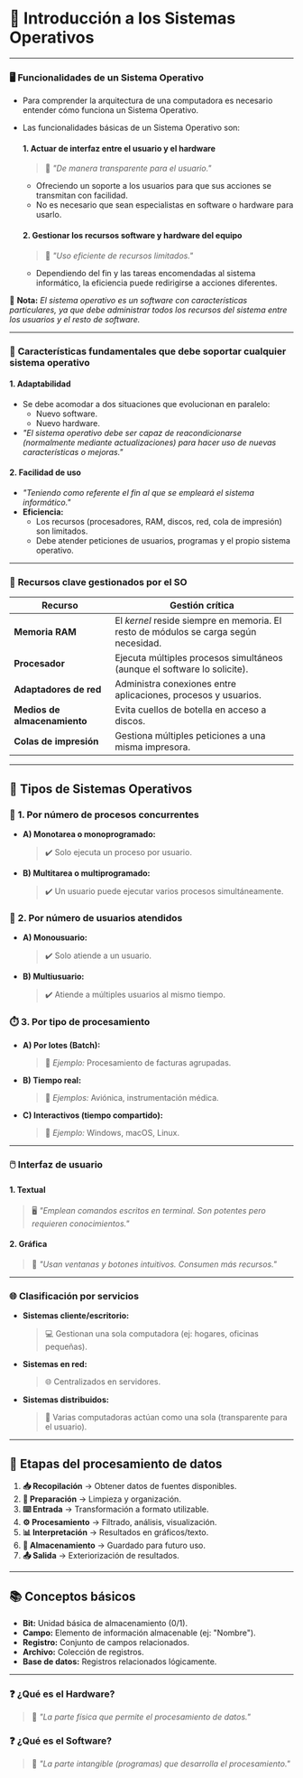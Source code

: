 # 🌟 **Introducción a los Sistemas Operativos**  

---

### 🖥️ **Funcionalidades de un Sistema Operativo**  

- Para comprender la arquitectura de una computadora es necesario entender cómo funciona un Sistema Operativo.  
- Las funcionalidades básicas de un Sistema Operativo son:  

  #### **1. Actuar de interfaz entre el usuario y el hardware**  
  > 📌 *"De manera transparente para el usuario."*  
  - Ofreciendo un soporte a los usuarios para que sus acciones se transmitan con facilidad.  
  - No es necesario que sean especialistas en software o hardware para usarlo.  

  #### **2. Gestionar los recursos software y hardware del equipo**  
  > 📌 *"Uso eficiente de recursos limitados."*  
  - Dependiendo del fin y las tareas encomendadas al sistema informático, la eficiencia puede redirigirse a acciones diferentes.  

🔹 **Nota:** *El sistema operativo es un software con características particulares, ya que debe administrar todos los recursos del sistema entre los usuarios y el resto de software.*  

---

### 🔧 **Características fundamentales que debe soportar cualquier sistema operativo**  

#### **1. Adaptabilidad**  
- Se debe acomodar a dos situaciones que evolucionan en paralelo:  
  - Nuevo software.  
  - Nuevo hardware.  
- *"El sistema operativo debe ser capaz de reacondicionarse (normalmente mediante actualizaciones) para hacer uso de nuevas características o mejoras."*  

#### **2. Facilidad de uso**  
- *"Teniendo como referente el fin al que se empleará el sistema informático."*  
- **Eficiencia:**  
  - Los recursos (procesadores, RAM, discos, red, cola de impresión) son limitados.  
  - Debe atender peticiones de usuarios, programas y el propio sistema operativo.  

---

### 💾 **Recursos clave gestionados por el SO**  

| **Recurso**            | **Gestión crítica**                                                                 |
|-------------------------|------------------------------------------------------------------------------------|
| **Memoria RAM**         | El *kernel* reside siempre en memoria. El resto de módulos se carga según necesidad. |
| **Procesador**          | Ejecuta múltiples procesos simultáneos (aunque el software lo solicite).           |
| **Adaptadores de red**  | Administra conexiones entre aplicaciones, procesos y usuarios.                     |
| **Medios de almacenamiento** | Evita cuellos de botella en acceso a discos.                                  |
| **Colas de impresión**  | Gestiona múltiples peticiones a una misma impresora.                               |

---

## 📜 **Tipos de Sistemas Operativos**  

### 🔄 **1. Por número de procesos concurrentes**  
- **A) Monotarea o monoprogramado:**  
  > ✔️ Solo ejecuta un proceso por usuario.  
- **B) Multitarea o multiprogramado:**  
  > ✔️ Un usuario puede ejecutar varios procesos simultáneamente.  

### 👥 **2. Por número de usuarios atendidos**  
- **A) Monousuario:**  
  > ✔️ Solo atiende a un usuario.  
- **B) Multiusuario:**  
  > ✔️ Atiende a múltiples usuarios al mismo tiempo.  

### ⏱️ **3. Por tipo de procesamiento**  
- **A) Por lotes (Batch):**  
  > 🔹 *Ejemplo:* Procesamiento de facturas agrupadas.  
- **B) Tiempo real:**  
  > 🔹 *Ejemplos:* Aviónica, instrumentación médica.  
- **C) Interactivos (tiempo compartido):**  
  > 🔹 *Ejemplo:* Windows, macOS, Linux.  

---

### 🖱️ **Interfaz de usuario**  

#### **1. Textual**  
> 🖥️ *"Emplean comandos escritos en terminal. Son potentes pero requieren conocimientos."*  

#### **2. Gráfica**  
> 🎨 *"Usan ventanas y botones intuitivos. Consumen más recursos."*  

---

### 🌐 **Clasificación por servicios**  

- **Sistemas cliente/escritorio:**  
  > 💻 Gestionan una sola computadora (ej: hogares, oficinas pequeñas).  
- **Sistemas en red:**  
  > 🌐 Centralizados en servidores.  
- **Sistemas distribuidos:**  
  > 🔗 Varias computadoras actúan como una sola (transparente para el usuario).  

---

## 🔄 **Etapas del procesamiento de datos**  

1. **📥 Recopilación** → Obtener datos de fuentes disponibles.  
2. **🧹 Preparación** → Limpieza y organización.  
3. **⌨️ Entrada** → Transformación a formato utilizable.  
4. **⚙️ Procesamiento** → Filtrado, análisis, visualización.  
5. **📊 Interpretación** → Resultados en gráficos/texto.  
6. **💾 Almacenamiento** → Guardado para futuro uso.  
7. **📤 Salida** → Exteriorización de resultados.  

---

## 📚 **Conceptos básicos**  

- **Bit:** Unidad básica de almacenamiento (0/1).  
- **Campo:** Elemento de información almacenable (ej: "Nombre").  
- **Registro:** Conjunto de campos relacionados.  
- **Archivo:** Colección de registros.  
- **Base de datos:** Registros relacionados lógicamente.  

---

### ❓ **¿Qué es el Hardware?**  
> 🔧 *"La parte física que permite el procesamiento de datos."*  

### ❓ **¿Qué es el Software?**  
> 📜 *"La parte intangible (programas) que desarrolla el procesamiento."*  
